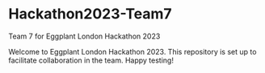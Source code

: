 # Hackathon2023-Team7
Team 7 for Eggplant London Hackathon 2023

Welcome to Eggplant London Hackathon 2023. 
This repository is set up to facilitate collaboration in the team. 
Happy testing!
